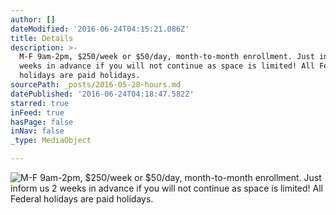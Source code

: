 ```yaml
---
author: []
dateModified: '2016-06-24T04:15:21.086Z'
title: Details
description: >-
  M-F 9am-2pm, $250/week or $50/day, month-to-month enrollment. Just inform us 2
  weeks in advance if you will not continue as space is limited! All Federal
  holidays are paid holidays. 
sourcePath: _posts/2016-05-28-hours.md
datePublished: '2016-06-24T04:18:47.582Z'
starred: true
inFeed: true
hasPage: false
inNav: false
_type: MediaObject

---
```

![M-F 9am-2pm, $250/week or $50/day, month-to-month enrollment. Just inform us 2 weeks in advance if you will not continue as space is limited! All Federal holidays are paid holidays. ](https://the-grid-user-content.s3-us-west-2.amazonaws.com/73647156-fc24-4e8d-b61c-1ea6ac93d473.jpg)